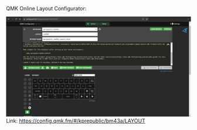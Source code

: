 QMK Online Layout Configurator:

![layout](https://github.com/KeebCathedral/MiniKeeb/blob/main/photos/qmk%20configurator%20site.png)
Link: https://config.qmk.fm/#/kprepublic/bm43a/LAYOUT
